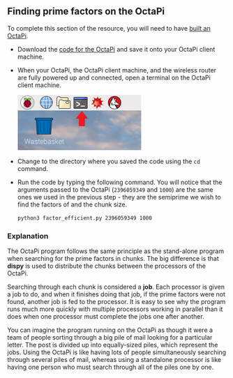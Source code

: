 ## Finding prime factors on the OctaPi

To complete this section of the resource, you will need to have [built an OctaPi](https://projects.raspberrypi.org/en/projects/build-an-octapi).

- Download the [code for the OctaPi](resources/factor_efficient.py) and save it onto your OctaPi client machine.

- When your OctaPi, the OctaPi client machine, and the wireless router are fully powered up and connected, open a terminal on the OctaPi client machine.
    
    ![Open a terminal](images/terminal.png)

- Change to the directory where you saved the code using the `cd` command.

- Run the code by typing the following command. You will notice that the arguments passed to the OctaPi (`2396059349` and `1000`) are the same ones we used in the previous step - they are the semiprime we wish to find the factors of and the chunk size.
    
    ```bash
    python3 factor_efficient.py 2396059349 1000
    ```

### Explanation

The OctaPi program follows the same principle as the stand-alone program when searching for the prime factors in chunks. The big difference is that **dispy** is used to distribute the chunks between the processors of the OctaPi.

Searching through each chunk is considered a **job**. Each processor is given a job to do, and when it finishes doing that job, if the prime factors were not found, another job is fed to the processor. It is easy to see why the program runs much more quickly with multiple processors working in parallel than it does when one processor must complete the jobs one after another.

You can imagine the program running on the OctaPi as though it were a team of people sorting through a big pile of mail looking for a particular letter. The post is divided up into equally-sized piles, which represent the jobs. Using the OctaPi is like having lots of people simultaneously searching through several piles of mail, whereas using a standalone processor is like having one person who must search through all of the piles one by one.